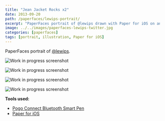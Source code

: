 ```yaml
---
title: "Jean Jacket Rocks x2"
date: 2013-09-20
path: /paperfaces/lewips-portrait/
excerpt: "PaperFaces portrait of @lewips drawn with Paper for iOS on an iPad."
image: ../../images/paperfaces-lewips-twitter.jpg
categories: [paperfaces]
tags: [portrait, illustration, Paper for iOS]
---
```


PaperFaces portrait of [@lewips](https://twitter.com/lewips).

![Work in progress screenshot](../../images/paperfaces-lewips-process-1-lg.jpg)

![Work in progress screenshot](../../images/paperfaces-lewips-process-2-lg.jpg)

![Work in progress screenshot](../../images/paperfaces-lewips-process-3-lg.jpg)

![Work in progress screenshot](../../images/paperfaces-lewips-process-4-lg.jpg)

**Tools used:**

- [Pogo Connect Bluetooth Smart Pen](https://www.amazon.com/gp/product/B009K448L4/ref=as_li_ss_tl?ie=UTF8&camp=1789&creative=390957&creativeASIN=B009K448L4&linkCode=as2&tag=mademist-20)
- [Paper for iOS](https://paper.bywetransfer.com/)
